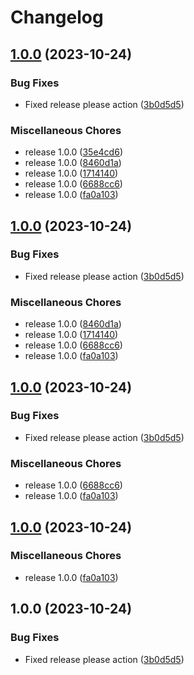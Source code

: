 # Changelog

## [1.0.0](https://github.com/Work-m8/backstage-docker-plugin/compare/v1.0.0...v1.0.0) (2023-10-24)


### Bug Fixes

* Fixed release please action ([3b0d5d5](https://github.com/Work-m8/backstage-docker-plugin/commit/3b0d5d557884ac5932960a5ec248ab44a2aa4dde))


### Miscellaneous Chores

* release 1.0.0 ([35e4cd6](https://github.com/Work-m8/backstage-docker-plugin/commit/35e4cd62c2183a7ba4da252308129570daff66d3))
* release 1.0.0 ([8460d1a](https://github.com/Work-m8/backstage-docker-plugin/commit/8460d1aeb6c6611d08b4525790b198b7296142c8))
* release 1.0.0 ([1714140](https://github.com/Work-m8/backstage-docker-plugin/commit/1714140396e86f232ad81278fcfdbfb1cb40ac14))
* release 1.0.0 ([6688cc6](https://github.com/Work-m8/backstage-docker-plugin/commit/6688cc6b40f152801b90b436c0c25076dd8e5110))
* release 1.0.0 ([fa0a103](https://github.com/Work-m8/backstage-docker-plugin/commit/fa0a10307513bdfb4d45835bf7ef1e6f7ad887e3))

## [1.0.0](https://github.com/Work-m8/backstage-docker-plugin/compare/v1.0.0...v1.0.0) (2023-10-24)


### Bug Fixes

* Fixed release please action ([3b0d5d5](https://github.com/Work-m8/backstage-docker-plugin/commit/3b0d5d557884ac5932960a5ec248ab44a2aa4dde))


### Miscellaneous Chores

* release 1.0.0 ([8460d1a](https://github.com/Work-m8/backstage-docker-plugin/commit/8460d1aeb6c6611d08b4525790b198b7296142c8))
* release 1.0.0 ([1714140](https://github.com/Work-m8/backstage-docker-plugin/commit/1714140396e86f232ad81278fcfdbfb1cb40ac14))
* release 1.0.0 ([6688cc6](https://github.com/Work-m8/backstage-docker-plugin/commit/6688cc6b40f152801b90b436c0c25076dd8e5110))
* release 1.0.0 ([fa0a103](https://github.com/Work-m8/backstage-docker-plugin/commit/fa0a10307513bdfb4d45835bf7ef1e6f7ad887e3))

## [1.0.0](https://github.com/Work-m8/backstage-docker-plugin/compare/v1.0.0...v1.0.0) (2023-10-24)


### Bug Fixes

* Fixed release please action ([3b0d5d5](https://github.com/Work-m8/backstage-docker-plugin/commit/3b0d5d557884ac5932960a5ec248ab44a2aa4dde))


### Miscellaneous Chores

* release 1.0.0 ([6688cc6](https://github.com/Work-m8/backstage-docker-plugin/commit/6688cc6b40f152801b90b436c0c25076dd8e5110))
* release 1.0.0 ([fa0a103](https://github.com/Work-m8/backstage-docker-plugin/commit/fa0a10307513bdfb4d45835bf7ef1e6f7ad887e3))

## [1.0.0](https://github.com/Work-m8/backstage-docker-plugin/compare/v1.0.0...v1.0.0) (2023-10-24)


### Miscellaneous Chores

* release 1.0.0 ([fa0a103](https://github.com/Work-m8/backstage-docker-plugin/commit/fa0a10307513bdfb4d45835bf7ef1e6f7ad887e3))

## 1.0.0 (2023-10-24)


### Bug Fixes

* Fixed release please action ([3b0d5d5](https://github.com/Work-m8/backstage-docker-plugin/commit/3b0d5d557884ac5932960a5ec248ab44a2aa4dde))
